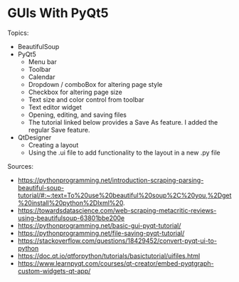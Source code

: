 # GUIs With PyQt5

Topics:
- BeautifulSoup
- PyQt5
  - Menu bar
  - Toolbar
  - Calendar
  - Dropdown / comboBox for altering page style
  - Checkbox for altering page size
  - Text size and color control from toolbar
  - Text editor widget
  - Opening, editing, and saving files
  - The tutorial linked below provides a Save As feature. I added the regular Save feature. 
- QtDesigner
  - Creating a layout
  - Using the .ui file to add functionality to the layout in a new .py file

Sources: 
- https://pythonprogramming.net/introduction-scraping-parsing-beautiful-soup-tutorial/#:~:text=To%20use%20beautiful%20soup%2C%20you,%2Dget%20install%20python%2Dlxml%20.
- https://towardsdatascience.com/web-scraping-metacritic-reviews-using-beautifulsoup-63801bbe200e
- https://pythonprogramming.net/basic-gui-pyqt-tutorial/
- https://pythonprogramming.net/file-saving-pyqt-tutorial/
- https://stackoverflow.com/questions/18429452/convert-pyqt-ui-to-python
- https://doc.qt.io/qtforpython/tutorials/basictutorial/uifiles.html
- https://www.learnpyqt.com/courses/qt-creator/embed-pyqtgraph-custom-widgets-qt-app/
  
